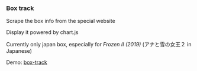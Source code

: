 ### Box track

Scrape the box info from the special website

Display it powered by chart.js

Currently only japan box, especially for _Frozen II (2019)_ (アナと雪の女王２ in Japanese)

Demo: [box-track](https://box-track.herokuapp.com)